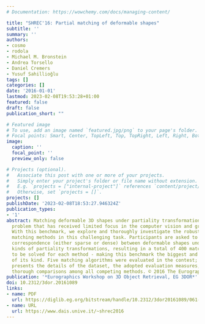 ```yaml
---
# Documentation: https://wowchemy.com/docs/managing-content/

title: "SHREC'16: Partial matching of deformable shapes"
subtitle: ''
summary: ''
authors:
- cosmo
- rodola
- Michael M. Bronstein
- Andrea Torsello
- Daniel Cremers
- ‪Yusuf Sahillioǧlu
tags: []
categories: []
date: '2016-01-01'
lastmod: 2023-02-08T19:53:28+01:00
featured: false
draft: false
publication_short: ""

# Featured image
# To use, add an image named `featured.jpg/png` to your page's folder.
# Focal points: Smart, Center, TopLeft, Top, TopRight, Left, Right, BottomLeft, Bottom, BottomRight.
image:
  caption: ''
  focal_point: ''
  preview_only: false

# Projects (optional).
#   Associate this post with one or more of your projects.
#   Simply enter your project's folder or file name without extension.
#   E.g. `projects = ["internal-project"]` references `content/project/deep-learning/index.md`.
#   Otherwise, set `projects = []`.
projects: []
publishDate: '2023-02-08T18:53:27.946324Z'
publication_types:
- '1'
abstract: Matching deformable 3D shapes under partiality transformations is a challenging
  problem that has received limited focus in the computer vision and graphics communities.
  With this benchmark, we explore and thoroughly investigate the robustness of existing
  matching methods in this challenging task. Participants are asked to provide a point-to-point
  correspondence (either sparse or dense) between deformable shapes undergoing different
  kinds of partiality transformations, resulting in a total of 400 matching problems
  to be solved for each method - making this benchmark the biggest and most challenging
  of its kind. Five matching algorithms were evaluated in the contest; this paper
  presents the details of the dataset, the adopted evaluation measures, and shows
  thorough comparisons among all competing methods. © 2016 The Eurographics Association.
publication: '*Eurographics Workshop on 3D Object Retrieval, EG 3DOR*'
doi: 10.2312/3dor.20161089
links:
- name: PDF
  url: https://diglib.eg.org/bitstream/handle/10.2312/3dor20161089/061-067.pdf
- name: URL
  url: https://www.dais.unive.it/~shrec2016
---
```


